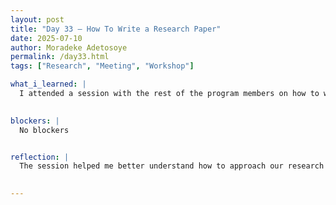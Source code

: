 ```yaml
---
layout: post
title: "Day 33 – How To Write a Research Paper"
date: 2025-07-10
author: Moradeke Adetosoye
permalink: /day33.html
tags: ["Research", "Meeting", "Workshop"]

what_i_learned: |
  I attended a session with the rest of the program members on how to write a research paper. We learned about the standard structure—introduction, literature review, methodology, results, and discussion—and talked about how to stay organized during the writing process. The facilitator also shared tips on how to clearly present our arguments and cite sources properly. After the session, I rejoined my group and continued working on our datasets. We focused on cleaning up the entries and making sure everything is well-formatted for the next phase of the project.

  
blockers: |
  No blockers


reflection: |
  The session helped me better understand how to approach our research paper in a more structured and intentional way. I used to feel a bit unsure about where to start, but breaking it down into clear sections made it feel more manageable. It also reminded me how important it is to stay organized early on, especially as we work with multiple datasets. Collaborating with my group after the session helped reinforce what I learned, since I could already see how the data we’re collecting will fit into the final paper.

  
---
```


